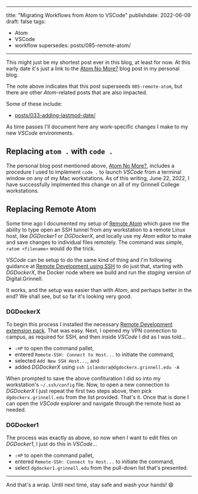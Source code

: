  ---
title: "Migrating Workflows from Atom to VSCode"
publishdate: 2022-06-09
draft: false
tags:
  - Atom
  - VSCode
  - workflow
supersedes: posts/085-remote-atom/
---

This might just be my shortest post ever in this blog, at least for now.  At this early date it's just a link to the [Atom No More?](https://blog.summittdweller.com/posts/2022/06/atom-no-more/) blog post in my personal blog.

The note above indicates that this post superseeds `085-remote-atom`, but there are other _Atom_-related posts that are also impacted.

Some of these include:

  - [posts/033-adding-lastmod-date/](posts/033-adding-lastmod-date/)


As time passes I'll document here any work-specific changes I make to my new _VSCode_ environments. 

## Replacing `atom .` with `code .`

The personal blog post mentioned above, [Atom No More?](https://blog.summittdweller.com/posts/2022/06/atom-no-more/), includes a procedure I used to implement `code .` to launch _VSCode_ from a terminal window on any of my Mac workstations.  As of this writing, June 22, 2022, I have successfully implmented this change on all of my Grinnell College workstations.

## Replacing Remote Atom

Some time ago I documented my setup of [Remote Atom](posts/085-remote-atom/) which gave me the ability to type open an SSH tunnel from any workstation to a remote Linux host, like _DGDocker1_ or _DGDockerX_, and locally use my _Atom_ editor to make and save changes to individual files remotely.  The command was simple, `ratom <filename>` would do the trick.

_VSCode_ can be setup to do the same kind of thing and I'm following guidance at [Remote Development using SSH](https://code.visualstudio.com/docs/remote/ssh) to do just that, starting with _DGDockerX_, the Docker node where we build and run the _staging_ version of Digital.Grinnell.

It works, and the setup was easier than with _Atom_, and perhaps better in the end?  We shall see, but so far it's looking very good.

### DGDockerX

To begin this process I installed the necessary [Remote Development extemsion pack](https://aka.ms/vscode-remote/download/extension).  That was easy.  Next, I opened my VPN connection to campus, as required for SSH, and then inside _VSCode_ I did as I was told...

  - `⇧⌘P` to open the command pallet,
  - entered `Remote-SSH: Connect to Host...` to initiate the command,
  - selected `Add New SSH Host...`, and
  - added _DGDockerX_ using `ssh islandora@dgdockerx.grinnell.edu -A`

When prompted to save the above confituration I did so into my workstation's `~/.ssh/config` file.  Now, to open a new connection to _DGDockerX_ I just repeat the first two steps above, then pick `dgdockerx.grinnell.edu` from the list provided.  That's it.  Once that is done I can open the _VSCode_ explorer and navigate through the remote host as needed.

### DGDocker1

The process was exactly as above, so now when I want to edit files on _DGDocker1_, I just do this in _VSCode_...

  - `⇧⌘P` to open the command pallet,
  - entered `Remote-SSH: Connect to Host...` to initiate the command,
  - select `dgdocker1.grinnell.edu` from the pull-down list that's presented.
  
---

And that's a wrap.  Until next time, stay safe and wash your hands! :smile:

